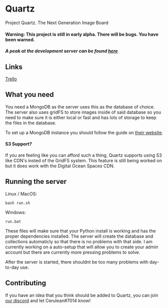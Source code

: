 # Quartz
Project Quartz. The Next Generation Image Board

#### Warning: This project is still in early alpha. There will be bugs. You have been warned.
##### A peak at the development server can be found [here](http://176.26.54.83:8081/)

## Links
[Trello](https://trello.com/b/RpF7rHwC/project-quartz)
## What you need
You need a MongoDB as the server uses this as the database of choice. The server also uses gridFS to store images inside of said database so you need to make sure it is either local or fast and has lots of storage to keep the files in the database. 

To set up a MongoDB instance you should follow the guide on [their website](https://docs.mongodb.com/manual/installation/).

#### S3 Support?
If you are feeling like you can afford such a thing, Quartz supports using S3 like CDN's insted of the GridFS system. This feature is still being worked on but it does work with the Digital Ocean Spaces CDN. 

## Running the server

Linux / MacOS:
```
bash run.sh
```
Windows:
```
run.bat
```
These files will make sure that your Python install is working and has the proper dependencies installed. The server will create the database and collections automaticly so that there is no problems with that side. I am currently working on a auto-setup that will allow you to create your admin account but there are currently more pressing problems to solve.

After the server is started, there shouldnt be too many problems with day-to-day use. 

## Contributing
If you have an idea that you think should be added to Quartz, you can join [our discord](https://discord.gg/Sz2qQJt) and let Cerulean#7014 know!
